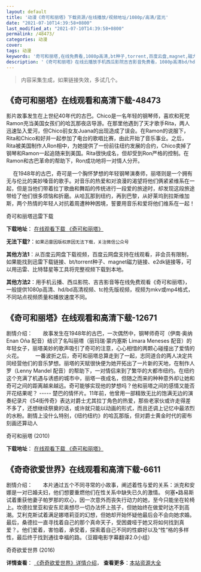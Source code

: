 ```yaml
---
layout: default
title: '动漫《奇可和丽塔》下载资源/在线播放/视频地址/1080p/高清/蓝光'
date: "2021-07-10T14:39:58+0800"
last_modified_at: "2021-07-10T14:39:58+0800"
permalink: /48473/
categories: 动漫
cover:
tags: 动漫
keywords: '奇可和丽塔,在线免费看,1080p高清,bt种子,torrent,百度云盘,magnet,磁力链,迅雷下载资源'
description: '《奇可和丽塔》在线云播放手机西瓜影院吉吉影音免费看，1080p高清bd/hd未删减完整版和tc抢先枪版，mkv/mp4格式，附带bt/torrent种子、magnet/磁力链、百度云盘、网盘资源迅雷下载链接'
---
```


>内容采集生成，如果链接失效，多试几个。


## 《奇可和丽塔》在线观看和高清下载-48473

影片故事发生在上世纪40年代的古巴。Chico是一名年轻的钢琴师，喜欢和死党Ramon充当美国女孩们的哈瓦那夜店导游。在那里他遇到了天才歌手Rita，两人迅速坠入爱河，但Chico前女友Juana的出现造成了误会。在Ramon的说服下，Rita和Chico和好并一起参加了电台的歌唱比赛，由此开始了音乐事业。之后，Rita被美国制作人Ron相中，为她提供了一份前往纽约发展的合约，Chico卖掉了钢琴和Ramon一起追随来到美国。Rita很快成名，但却受到Ron严格的控制。在Ramon和古巴革命的帮助下，Ron成功地将一对情人分开。</p>　 在1948年的古巴，奇可是一个胸怀梦想的年轻钢琴演奏师，丽塔则是一个拥有无与伦比的美妙嗓音的歌手。对音乐的热爱和对浪漫的渴望将他们俩紧紧维系在一起，但是当他们带着拉丁歌曲和舞蹈的传统进行一段爱的旅途时，却发现这段旅途带给了他们很多烦恼和折磨。从哈瓦那到纽约，再到巴黎，从好莱坞到拉斯维加斯，两个热情的年轻人对抗着周遭种种困境，誓要用音乐和爱将他们维系在一起！


奇可和丽塔迅雷下载

**下载地址**： [在线观看下载 《奇可和丽塔》](https://www.993dy.com//vod-detail-id-5158.html) 


**无法下载?**：`如果迅雷因版权原因无法下载，关注微信公众号 `

**其他方法1**：从百度云网盘下载视频，百度云网盘支持在线观看，非会员有限制，如果能找到迅雷下载链接、bt/torrent种子、magnet磁力链接、e2dk链接等，可以用迅雷、比特彗星等工具将完整视频下载到本地。

**其他方法2**：用手机云播、西瓜影院、吉吉影音等在线免费观看《奇可和丽塔》，一般提供1080p高清、hd/bd高清视频、tc抢先版视频，视频为mkv或mp4格式，不同站点视频质量和播放速度不同。


## 《奇可和丽塔》在线观看和高清下载-12671

剧情介绍：　　故事发生在1948年的古巴，一次偶然中，钢琴师奇可（伊南·奥纳 Enan Oña 配音）结识了名叫丽塔（丽玛瑞·蒙内塞斯 Limara Meneses 配音）的年轻女子，丽塔美妙的歌声吸引了奇可的注意，心心相惜的两颗心碰撞出了爱情的火花。  　　一番波折之后，奇可和丽塔总算走到了一起，志同道合的两人决定共同经营他们的音乐梦想。丽塔的天赋很快便为她开拓出了一片新的天地，在制作人罗（Lenny Mandel 配音）的帮助下，一对情侣来到了繁华的大都市纽约。在纽约这个充满了机遇与诱惑的城市中，丽塔一夜成名，但随之而来的种种意外却让她和奇可之间的距离越来越远。奇可能够实现他的梦想吗？他和丽塔之间的感情又能否开花结果呢？ ----- 楚巴的情怀片。11年前，他曾用一部精致无比的饱满无边的演奏纪录片《54街传奇》表达对爵士尤其拉丁角色的热爱，那些老家伙或许走得差不多了，还想继续祭奠的话，或许就只能以动画的形式，而且还调上记忆中最浓烈的水粉。剧情上没什么特别，《纽约纽约》的哈瓦那版，但对爵士黄金时代的密布刻画还算动人


奇可和丽塔 (2010)

**下载地址**： [在线观看下载 《奇可和丽塔》](https://www.btbtdy.me/btdy/dy6666.html) 


## 《奇奇欲爱世界》在线观看和高清下载-6611

剧情介绍：　　本片通过五个不同寻常的小故事，阐述着性与爱的关系：派克和安娜是一对已婚夫妇，他们想要重燃他们在性关系中缺失已久的激情。 何塞•路易斯试着重获他妻子帕罗那的欢心，因一次意外而丧失行动力的她，至今只能坐在轮椅上。坎德拉里亚和安东尼奥想尽一切办法怀上孩子，但她始终在做爱时达不到高潮。艾利克斯试着满足娜塔莉亚的幻想，但她却开始怀疑他最后会不会向她求婚。最后，桑德拉一直寻找着自己的那个真命天子，受困聋哑于她又将如何找到真爱？。他们爱着，害怕着，承受着，探索着自己不同的性癖好以及“性”格的多样性，最后终于找到通往幸福的路。（豆瓣电影字幕翻译2.0小组）


奇奇欲爱世界 (2016)

**详情查看**： [《奇奇欲爱世界》详情介绍](/movie/6611/)， **查看更多**：[本站资源大全](/movie/t/all/)

